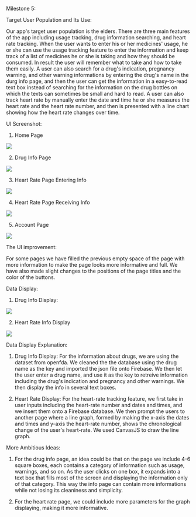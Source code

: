 Milestone 5:


Target User Population and Its Use:

Our app's target user population is the elders. There are three main features of the app including usage tracking, drug information searching, and heart rate tracking. When the user wants to enter his or her medicines' usage, he or she can use the usage tracking feature to enter the information and keep track of a list of medicines he or she is taking and how they should be consumed. In result the user will remember what to take and how to take them easily. A user can also search for a drug's indication, pregnancy warning, and other warning informations by entering the drug's name in the durg info page, and then the user can get the information in a easy-to-read text box instead of searching for the information on the drug bottles on which the texts can sometimes be small and hard to read. A user can also track heart rate by manually enter the date and time he or she measures the heart rate and the heart rate number, and then is presented with a line chart showing how the heart rate changes over time.




UI Screenshot:

1. Home Page

![](https://github.com/ethan-cy/COGS121/blob/master/images/M5-1.png)



2. Drug Info Page

![](https://github.com/ethan-cy/COGS121/blob/master/images/M5-2.png)



3. Heart Rate Page Entering Info

![](https://github.com/ethan-cy/COGS121/blob/master/images/M5-3.png)



4. Heart Rate Page Receiving Info

![](https://github.com/ethan-cy/COGS121/blob/master/images/M5-4.png)



5. Account Page

![](https://github.com/ethan-cy/COGS121/blob/master/images/Marco/Capture.PNG)

The UI improvement:

For some pages we have filled the previous empty space of the page with more information to make the page looks more informative and full. We have also made slight changes to the positions of the page titles and the color of the buttons.


Data Display:

1. Drug Info Display:

![](https://github.com/ethan-cy/COGS121/blob/master/images/M5-2.png)




2. Heart Rate Info Display

![](https://github.com/ethan-cy/COGS121/blob/master/images/M5-4.png)



Data Display Explanation:

1. Drug Info Display:
For the information about drugs, we are using the dataset from openfda. We cleaned the the database using the drug name as the key and imported the json file onto Firebase. We then let the user enter a drug name, and use it as the key to retreive information including the drug's indication and pregnancy and other warnings. We then display the info in several text boxes.

2. Heart Rate Display:
For the heart-rate tracking feature, we first take in user inputs including the heart-rate number and dates and times, and we insert them onto a Firebase database. We then prompt the users to another page where a line graph, formed by making the x-axis the dates and times and y-axis the heart-rate number, shows the chronological change of the user's heart-rate. We used CanvasJS to draw the line graph.


More Ambitious Ideas:

1. For the drug info page, an idea could be that on the page we include 4-6 square boxes, each contains a category of information such as usage, warnings, and so on. As the user clicks on one box, it expands into a text box that fills most of the screen and displaying the information only of that category. This way the info page can contain more informations while not losing its cleaniness and simplicity.

2. For the heart rate page, we could include more parameters for the graph displaying, making it more informative.

